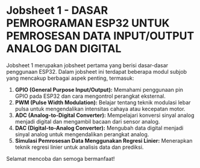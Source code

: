 # Jobsheet 1 - DASAR PEMROGRAMAN ESP32 UNTUK PEMROSESAN DATA INPUT/OUTPUT ANALOG DAN DIGITAL

Jobsheet 1 merupakan jobsheet pertama yang berisi dasar-dasar penggunaan ESP32. Dalam jobsheet ini terdapat beberapa modul subjob yang mencakup berbagai aspek penting, termasuk:

1. **GPIO (General Purpose Input/Output):** Memahami penggunaan pin GPIO pada ESP32 dan cara mengontrol perangkat eksternal.
2. **PWM (Pulse Width Modulation):** Belajar tentang teknik modulasi lebar pulsa untuk mengendalikan intensitas cahaya atau kecepatan motor.
3. **ADC (Analog-to-Digital Converter):** Mempelajari konversi sinyal analog menjadi digital dan mengambil bacaan dari sensor analog.
4. **DAC (Digital-to-Analog Converter):** Mengubah data digital menjadi sinyal analog untuk mengendalikan perangkat analog.
5. **Simulasi Pemrosesan Data Menggunakan Regresi Linier:** Menerapkan teknik regresi linier untuk analisis data dan prediksi.

Selamat mencoba dan semoga bermanfaat!
